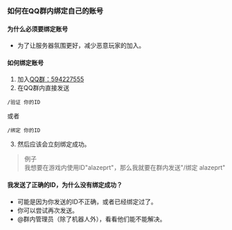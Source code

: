 ### 如何在QQ群内绑定自己的账号

#### 为什么必须要绑定账号
- 为了让服务器氛围更好，减少恶意玩家的加入。

#### 如何绑定账号
1. 加入[QQ群：594227555](https://qm.qq.com/q/EJGQRovoly)
2. 在QQ群内直接发送
```
/验证 你的ID
```
或者
```
/绑定 你的ID
```
3. 然后应该会立刻绑定成功。

> 例子  
我想要在游戏内使用ID"alazeprt"，那么我就要在群内发送"/绑定 alazeprt"

#### 我发送了正确的ID，为什么没有绑定成功？
- 可能是因为你发送的ID不正确，或者已经绑定过了。
- 你可以尝试再次发送。
- @群内管理员（除了机器人外），看看他们能不能解决。